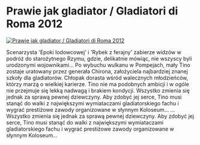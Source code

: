 Prawie jak gladiator / Gladiatori di Roma 2012 
=============
[![Prawie jak gladiator / Gladiatori di Roma 2012 ](http://vidos.pl/images/player.gif)](http://vidos.pl/prawie-jak-gladiator-gladiatori-di-roma-2012)

 Scenarzysta 'Epoki lodowcowej' i 'Rybek z ferajny' zabierze widzów w podróż do starożytnego Rzymu, gdzie, delikatnie mówiąc, nie wszyscy byli urodzonymi wojownikami… Po wybuchu wulkanu w Pompejach, mały Tino zostaje uratowany przez generała Chirona, założyciela najbardziej znanej szkoły dla gladiatorów. Chłopak dorasta wśród walecznych młodzieńców, którzy marzą o wielkiej karierze. Tino nie ma podobnych ambicji i w ogóle nie przejmuje się lekką nadwagą i brakiem kondycji. Wszystko zmienia się jednak za sprawą pewnej dziewczyny. Aby zdobyć jej serce, Tino musi stanąć do walki z największymi wymiataczami gladiatorskiego fachu i wygrać prestiżowe zawody organizowane w słynnym Koloseum…  ... Wszystko zmienia się jednak za sprawą pewnej dziewczyny. Aby zdobyć jej serce, Tino musi stanąć do walki z największymi wymiataczami gladiatorskiego fachu i wygrać prestiżowe zawody organizowane w słynnym Koloseum…
